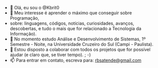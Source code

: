 - 👋 Olá, eu sou o @Kbrit0
- 👀 Meu interesse é aprender o máximo que conseguir sobre Programação,
- sobre: linguagens, códigos, notícias, curiosidades, avanços, descobertas, e tudo o mais que for relacionado a Tecnologia da Informação). 
- 🌱 No momento estudo Análise e Desenvolvimento de Sistemas, 1º Semestre - Noite, na Universidade Cruzeiro do Sul (Campi - Paulista).
- 💞️ Estou disposto a colaborar com todos os projetos que for possível ajudar (e claro que, se tiver tempo). ; -)
- 📫 Para entrar em contato, escreva para: rbsatende@gmail.com

<!---
Kbrit0/Kbrit0 is a ✨ special ✨ repository because its `README.md` (this file) appears on your GitHub profile.
You can click the Preview link to take a look at your changes.
--->
